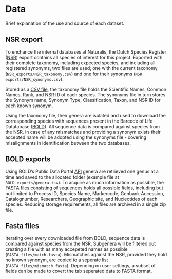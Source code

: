 # Data

Brief explanation of the use and source of each dataset.


## NSR export
To enchance the internal databases at Naturalis, the Dutch Species Register ([NSR](https://www.nederlandsesoorten.nl/node/374)) export contains all species of interest for this project.
Exported with their complete taxonomy, including expected species, and including all registered synonyms, two files are used; one with the current taxonomy (`NSR_exports/NSR_taxonomy.csv`) and one for their synonyms (`NSR exports/NSR_synonyms.csv`).

Stored as a [CSV file](https://en.wikipedia.org/wiki/Comma-separated_values), the taxonomy file holds the Scientific Names, Common Names, Rank, and NSR ID of each species. The synonyms file in turn stores the Synonym name, Synonym Type, Classification, Taxon, and NSR ID for each known synonym.

Using the taxonomy file, their genera are isolated and used to download the corresponding species with sequences present in the Barcode of Life Datatabase ([BOLD](http://www.barcodinglife.org/)).
All sequence data is compared against species from the NSR. In case of any mismatches and providing a synonym exists their accepted name will be adopted using the synonyms file - covering misalignments in identification between the two databases.


## BOLD exports
Using BOLD’s Public Data Portal [API](http://boldsystems.org/index.php/resources/api?type=webservices) genera are retrieved one genus at a time and saved to the allocated folder (example file at `BOLD_exports/genera.tsv`).
To acquire as much information as possible, the [FASTA files](https://en.wikipedia.org/wiki/FASTA_format) consisting of sequences holds all possible fields, including but not limited to Process ID, Species Name, Markercode, Genbank Accession, Catalognumber, Researchers, Geographic site, and Nucleotides of each species.
Reducing storage requirements, all files are archived in a single zip file.


## Fasta files
Iterating over every downloaded file from BOLD, sequence data is compared against species from the NSR. Subgenera will be filtered out creating a file with as many accepeted names as possible (`FASTA_files/match.fasta`). Mismatches against the NSR, provided they hold no known synonym, are copied to a seperate list (`FASTA_files/mismatch.fasta`).
Depending on user settings, a subset of fields can be made to covert the tab seperated data to FASTA format.



